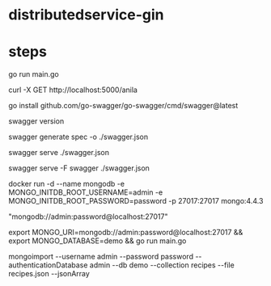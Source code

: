 # distributedservice-gin

# steps
go run main.go

curl -X GET http://localhost:5000/anila

go install github.com/go-swagger/go-swagger/cmd/swagger@latest

swagger version

swagger generate spec -o ./swagger.json

swagger serve ./swagger.json

swagger serve -F swagger ./swagger.json

docker run -d --name mongodb -e MONGO_INITDB_ROOT_USERNAME=admin -e MONGO_INITDB_ROOT_PASSWORD=password -p 27017:27017 mongo:4.4.3

"mongodb://admin:password@localhost:27017"

export MONGO_URI=mongodb://admin:password@localhost:27017 && export MONGO_DATABASE=demo && go run main.go

mongoimport --username admin --password password --authenticationDatabase admin --db demo --collection recipes --file recipes.json --jsonArray